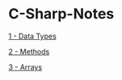 # C-Sharp-Notes

[1 - Data Types](https://github.com/zeynepakkaya-1/C-Sharp-Notes/blob/main/DataTypes.cs)

[2 - Methods](https://github.com/zeynepakkaya-1/C-Sharp-Notes/blob/main/Methods.cs)

[3 - Arrays](https://github.com/zeynepakkaya-1/C-Sharp-Notes/blob/main/Arrays.cs)
